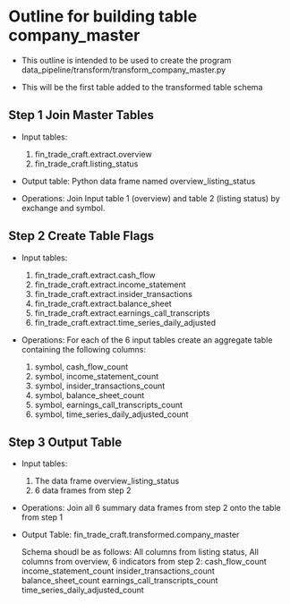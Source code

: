 # Outline for building table company_master

- This outline is intended to be used to create the program data_pipeline/transform/transform_company_master.py

- This will be the first table added to the transformed table schema

## Step 1 Join Master Tables
- Input tables:
  1. fin_trade_craft.extract.overview
  2. fin_trade_craft.listing_status

- Output table: Python data frame named overview_listing_status 

- Operations:
  Join Input table 1 (overview) and table 2 (listing status) by exchange and symbol. 

## Step 2 Create Table Flags
- Input tables:
  1. fin_trade_craft.extract.cash_flow
  2. fin_trade_craft.extract.income_statement
  3. fin_trade_craft.extract.insider_transactions
  4. fin_trade_craft.extract.balance_sheet
  5. fin_trade_craft.extract.earnings_call_transcripts
  6. fin_trade_craft.extract.time_series_daily_adjusted

- Operations:
  For each of the 6 input tables create an aggregate table containing the following columns:
  1. symbol, cash_flow_count
  2. symbol, income_statement_count
  3. symbol, insider_transactions_count
  4. symbol, balance_sheet_count
  5. symbol, earnings_call_transcripts_count
  6. symbol, time_series_daily_adjusted_count

 ## Step 3 Output Table
 - Input tables:
   1. The data frame overview_listing_status
   2. 6 data frames from step 2

- Operations:
  Join all 6 summary data frames from step 2 onto the table from step 1

- Output Table:
  fin_trade_craft.transformed.company_master

  Schema shoudl be as follows:
  All columns from listing status, 
  All columns from overview,
  6 indicators from step 2:
    cash_flow_count
    income_statement_count
    insider_transactions_count
    balance_sheet_count
    earnings_call_transcripts_count
    time_series_daily_adjusted_count
